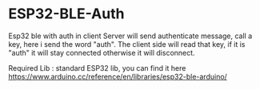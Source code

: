# ESP32-BLE-Auth
Esp32 ble with auth in client
Server will send authenticate message, call a key, here i send the word "auth". 
The client side will read that key, if it is "auth" it will stay connected otherwise it will disconnect.


Required Lib : standard ESP32 lib, you can find it here https://www.arduino.cc/reference/en/libraries/esp32-ble-arduino/
